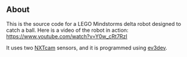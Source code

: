 About
-----

This is the source code for a LEGO Mindstorms delta robot designed to catch a ball. Here is a video
of the robot in action: https://www.youtube.com/watch?v=Y0w_cRt7RzI

It uses two [NXTcam](http://www.mindsensors.com/index.php?module=pagemaster&PAGE_user_op=view_page&PAGE_id=78) 
sensors, and it is programmed using [ev3dev](http://www.ev3dev.org).
